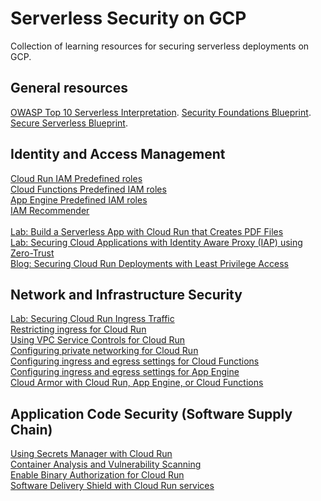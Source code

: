 # Serverless Security on GCP
Collection of learning resources for securing serverless deployments on GCP.

## General resources
[OWASP Top 10 Serverless Interpretation](https://github.com/OWASP/Serverless-Top-10-Project/raw/master/OWASP-Top-10-Serverless-Interpretation-en.pdf). 
[Security Foundations Blueprint](https://cloud.google.com/architecture/security-foundations). 
[Secure Serverless Blueprint](https://cloud.google.com/architecture/serverless-blueprint). 

## Identity and Access Management
[Cloud Run IAM Predefined roles](https://cloud.google.com/run/docs/reference/iam/roles) <br/>
[Cloud Functions Predefined IAM roles](https://cloud.google.com/functions/docs/reference/iam/roles) <br/> 
[App Engine Predefined IAM roles](https://cloud.google.com/appengine/docs/standard/roles#predefined_roles) <br/> 
[IAM Recommender](https://cloud.google.com/policy-intelligence/docs/role-recommendations-overview) <br/>  
[Lab: Build a Serverless App with Cloud Run that Creates PDF Files](https://www.cloudskillsboost.google/focuses/8396?parent=catalog) <br/> 
[Lab: Securing Cloud Applications with Identity Aware Proxy (IAP) using Zero-Trust](https://www.cloudskillsboost.google/focuses/20227?catalog_rank=%7B%22rank%22%3A1%2C%22num_filters%22%3A0%2C%22has_search%22%3Atrue%7D&parent=catalog&search_id=22951836) <br/> 
[Blog: Securing Cloud Run Deployments with Least Privilege Access](https://cloud.google.com/blog/products/identity-security/securing-cloud-run-deployments-with-least-privilege-access) <br/> 

## Network and Infrastructure Security

[Lab: Securing Cloud Run Ingress Traffic](https://codelabs.developers.google.com/cloud-run-ingress-deployment#0) <br/> 
[Restricting ingress for Cloud Run](https://cloud.google.com/run/docs/securing/ingress) <br/> 
[Using VPC Service Controls for Cloud Run](https://cloud.google.com/run/docs/securing/using-vpc-service-controls) <br/> 
[Configuring private networking for Cloud Run](https://cloud.google.com/run/docs/securing/private-networking) <br/> 
[Configuring ingress and egress settings for Cloud Functions](https://cloud.google.com/functions/docs/networking/network-settings) <br/> 
[Configuring ingress and egress settings for App Engine](https://cloud.google.com/appengine/docs/standard/ingress-settings) <br/> 
[Cloud Armor with Cloud Run, App Engine, or Cloud Functions](https://cloud.google.com/armor/docs/integrating-cloud-armor#serverless) <br/> 

## Application Code Security (Software Supply Chain)
[Using Secrets Manager with Cloud Run](https://cloud.google.com/run/docs/configuring/secrets) <br/> 
[Container Analysis and Vulnerability Scanning](https://cloud.google.com/artifact-registry/docs/analysis) <br/> 
[Enable Binary Authorization for Cloud Run](https://cloud.google.com/binary-authorization/docs/run/enabling-binauthz-cloud-run) <br/> 
[Software Delivery Shield with Cloud Run services](https://cloud.google.com/run/docs/securing/software-delivery-shield-panel) <br/> 
